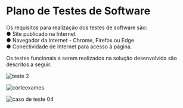 # Plano de Testes de Software

Os requisitos para realização dos testes de software são:                                                                                                     
●	Site publicado na Internet                                                                                                                                   
●	Navegador da Internet - Chrome, Firefox ou Edge                                                                                                             
●	Conectividade de Internet para acesso à página.

Os testes funcionais a serem realizados na solução desenvolvida são descritos a seguir.

![teste 2](https://user-images.githubusercontent.com/106809153/203851176-21fce7f2-a102-41e6-b72c-4896ff2e8119.png)

![corteexames](https://user-images.githubusercontent.com/114194617/203625276-4446ed53-f31e-4ccd-a2f2-c70afe5b7e4c.png)


![caso de teste 04](https://user-images.githubusercontent.com/70419372/203872492-f17cfbe0-3767-4e6f-9f18-27231514a8f4.PNG)

